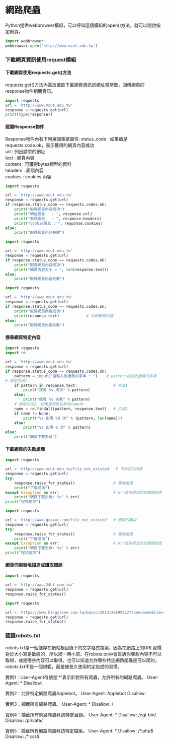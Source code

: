 # 網路爬蟲
Python提供webbrowser模組，可以呼叫這個模組的open()方法，就可以開啟指定網頁。
   ```Python
   import webbrowser
   webbrowser.open('http://www.mcut.edu.tw')
   ```
### 下載網頁資訊使用request模組
#### 下載網頁使用requests.get()方法
requests.get()方法內需放置欲下載網頁資訊的網址當參數，回傳網頁的response物件相關資訊。
   ```Python
   import requests
   url = 'http://www.mcut.edu.tw'
   response = requests.get(url)
   print(type(response))
   ```
#### 認識Response物件
Response物件內有下列幾個重要屬性:
   status_code : 如果值是requests.code.ok，表示獲得的網頁內容成功  
   url : 列出請求的網址  
   text : 網頁內容  
   content : 可獲得bytes類型的資料  
   headers : 表頭內容  
   cookies : cookies 內容  
   ```Python
   import requests

   url = 'http://www.mcut.edu.tw'
   response = requests.get(url)
   if response.status_code == requests.codes.ok:
       print("取得網頁內容成功")
       print("網址訊息   : ", response.url)
       print("表頭訊息   : ", response.headers)
       print("cookie訊息 : ", response.cookies)
   else:
       print("取得網頁內容失敗")
   ```
   ```Python
   import requests

   url = 'http://www.mcut.edu.tw'
   response = requests.get(url)
   if response.status_code == requests.codes.ok:
       print("取得網頁內容成功")
       print("網頁內容大小 = ", len(response.text))
   else:
       print("取得網頁內容失敗")

   ```
   ```Python
   import requests

   url = 'http://www.mcut.edu.tw'
   response = requests.get(url)
   if response.status_code == requests.codes.ok:
       print("取得網頁內容成功")
       print(response.text)            # 列印網頁內容
   else:
       print("取得網頁內容失敗")
   ```
#### 搜尋網頁特定內容
   ```Python
   import requests
   import re

   url = 'http://www.mcut.edu.tw'
   response = requests.get(url)
   if response.status_code == requests.codes.ok:
       pattern = input("請輸入欲搜尋的字串 : ")    # pattern存放欲搜尋的字串
   # 使用方法1
       if pattern in response.text:                # 方法1
           print("搜尋 %s 成功" % pattern)
       else:
           print("搜尋 %s 失敗" % pattern)
       # 使用方法2, 如果找到放在串列name內
       name = re.findall(pattern, response.text)   # 方法2
       if name != None:
           print("%s 出現 %d 次" % (pattern, len(name)))
       else:
           print("%s 出現 0 次" % pattern)
   else:
       print("網頁下載失敗")
   ```
#### 下載網頁的失敗處理
   ```Python
   import requests

   url = 'http://www.mcut.edu.tw/file_not_existed'  # 不存在的內容
   response = requests.get(url)
   try:
       response.raise_for_status()                 # 異常處理
       print("下載成功")
   except Exception as err:                        # err是系統自訂的錯誤訊息
       print("網頁下載失敗: %s" % err)
   print("程式結束")
   ```
   ```Python
   import requests

   url = 'http://www.gzaxxc.com/file_not_existed'  # 錯誤的網址
   response = requests.get(url)
   try:
       response.raise_for_status()                 # 異常處理
       print("下載成功")
   except Exception as err:                        # err是系統自訂的錯誤訊息
       print("網頁下載失敗: %s" % err)
   print("程式結束")
   ```

#### 網頁伺服器阻擋造成讀取錯誤
   ```Python
   import requests

   url = 'http://aaa.24ht.com.tw/'
   response = requests.get(url)
   response.raise_for_status()
   ```
   ```Python
   import requests

   url = 'https://www.kingstone.com.tw/basic/2013120599512?zone=book&lid=search&actid=WISE'
   response = requests.get(url)
   response.raise_for_status()   
   ```
   
### 認識robots.txt
robots.txt是一個儲存在網站根目錄下的文字格式檔案，因為在網路上的URL習慣對於大小寫是敏感的，所以統一用小寫。在robots.txt中會告訴你哪些內容不可以取得，或是哪些內容可以取得，也可以知道允許哪些特定網路爬蟲是可以爬的。  
robots.txt不是一個規範，而是被長久使用約定俗成的習慣。  

實例1：User-Agent符號是'\*'表示針對所有爬蟲，允許所有的網路爬蟲。
User-Agent: \*
Disallow:

實例2：允許特定網路爬蟲Applebot。
User-Agent: Applebot
Disallow:

實例3：攔截所有網路爬蟲。
User-Agent: \*
Disallow: /

實例4：攔截所有網路爬蟲拜訪特定目錄。
User-Agent: \*
Disallow: /cgi-bin/
Disallow: /private/

實例5：攔截所有網路爬蟲拜訪特定檔案。
User-Agent: \*
Disallow: /\*.php$
Disallow: /\*.css$
